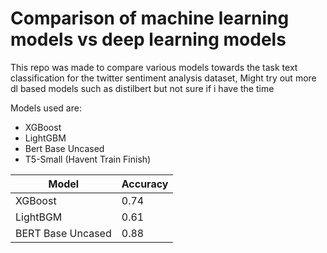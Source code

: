 # Comparison of machine learning models vs deep learning models
This repo was made to compare various models towards the task text classification for the twitter sentiment analysis dataset,
Might try out more dl based models such as distilbert but not sure if i have the time

Models used are:
- XGBoost
- LightGBM
- Bert Base Uncased
- T5-Small (Havent Train Finish)

| Model             | Accuracy |
|-------------------|----------|
| XGBoost           | 0.74     |
| LightBGM          | 0.61     |
| BERT Base Uncased | 0.88     |